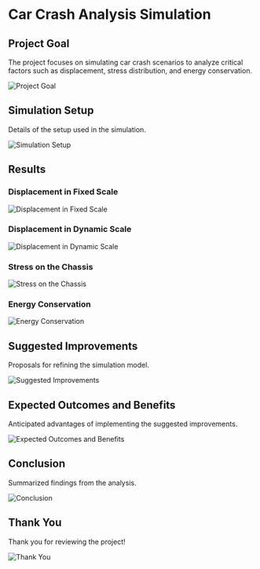 # Car Crash Analysis Simulation

## Project Goal
The project focuses on simulating car crash scenarios to analyze critical factors such as displacement, stress distribution, and energy conservation.

![Project Goal](./car_crash_simulation_assets/page_1_img_1.png)

## Simulation Setup
Details of the setup used in the simulation.

![Simulation Setup](./car_crash_simulation_assets/page_2_img_1.png)

## Results
### Displacement in Fixed Scale
![Displacement in Fixed Scale](./car_crash_simulation_assets/page_3_img_1.png)

### Displacement in Dynamic Scale
![Displacement in Dynamic Scale](./car_crash_simulation_assets/page_4_img_1.png)

### Stress on the Chassis
![Stress on the Chassis](./car_crash_simulation_assets/page_5_img_1.png)

### Energy Conservation
![Energy Conservation](./car_crash_simulation_assets/page_6_img_1.png)

## Suggested Improvements
Proposals for refining the simulation model.

![Suggested Improvements](./car_crash_simulation_assets/page_7_img_1.png)

## Expected Outcomes and Benefits
Anticipated advantages of implementing the suggested improvements.

![Expected Outcomes and Benefits](./car_crash_simulation_assets/page_8_img_1.png)

## Conclusion
Summarized findings from the analysis.

![Conclusion](./car_crash_simulation_assets/page_9_img_1.png)

## Thank You
Thank you for reviewing the project!

![Thank You](./car_crash_simulation_assets/page_10_img_1.png)
